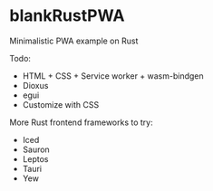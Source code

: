 # blankRustPWA
Minimalistic PWA example on Rust

Todo:  
* HTML + CSS + Service worker + wasm-bindgen  
* Dioxus  
* egui  
* Customize with CSS    

More Rust frontend frameworks to try:    
* Iced  
* Sauron  
* Leptos  
* Tauri  
* Yew  
